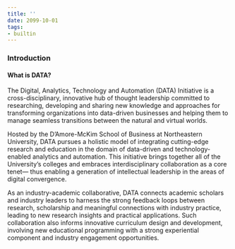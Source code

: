 ```yaml
---
title: ''
date: 2099-10-01
tags:
- builtin
---
```


### Introduction

#### What is DATA?

The Digital, Analytics, Technology and Automation (DATA) Initiative is a cross-disciplinary, innovative hub of thought leadership committed to researching, developing and sharing new knowledge and approaches for transforming organizations into data-driven businesses and helping them to manage seamless transitions between the natural and virtual worlds. 

Hosted by the D’Amore-McKim School of Business at Northeastern University, DATA pursues a holistic model of integrating cutting-edge research and education in the domain of data-driven and technology-enabled analytics and automation. This initiative brings together all of the University’s colleges and embraces interdisciplinary collaboration as a core tenet— thus enabling a generation of intellectual leadership in the areas of digital convergence.

As an industry-academic collaborative, DATA connects academic scholars and industry leaders to harness the strong feedback loops between research, scholarship and meaningful connections with industry practice, leading to new research insights and practical applications. Such collaboration also informs innovative curriculum design and development, involving new educational programming with a strong experiential component and industry engagement opportunities.
